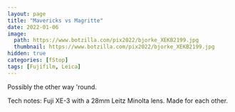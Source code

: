 ```yaml
---
layout: page
title: "Mavericks vs Magritte"
date: 2022-01-06
image:
  path: https://www.botzilla.com/pix2022/bjorke_XEKB2199.jpg
  thumbnail: https://www.botzilla.com/pix2022/bjorke_XEKB2199.jpg
hidden: true
categories: [fStop]
tags: [Fujifilm, Leica]
---
```


Possibly the other way 'round.

Tech notes: Fuji XE-3 with a 28mm Leitz Minolta lens. Made for each other.

